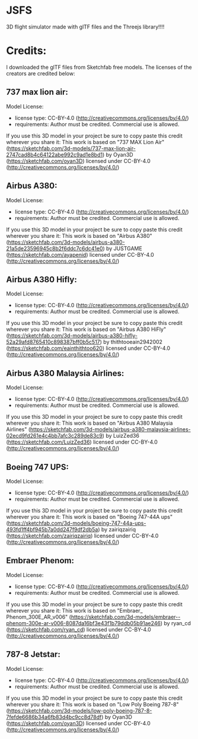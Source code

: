 # JSFS
3D flight simulator made with glTF files and the Threejs library!!!!

# Credits:
I downloaded the glTF files from Sketchfab free models. The licenses of the creators are credited below:
## 737 max lion air: 
Model License:
* license type:	CC-BY-4.0 (http://creativecommons.org/licenses/by/4.0/)
* requirements:	Author must be credited. Commercial use is allowed.

If you use this 3D model in your project be sure to copy paste this credit wherever you share it:
This work is based on "737 MAX Lion Air" (https://sketchfab.com/3d-models/737-max-lion-air-2747cad8b4c64122abe992c9ad1e8bd1) by Oyan3D (https://sketchfab.com/oyan3D) licensed under CC-BY-4.0 (http://creativecommons.org/licenses/by/4.0/)

## Airbus A380:
Model License:
* license type:	CC-BY-4.0 (http://creativecommons.org/licenses/by/4.0/)
* requirements:	Author must be credited. Commercial use is allowed.

If you use this 3D model in your project be sure to copy paste this credit wherever you share it:
This work is based on "Airbus A380" (https://sketchfab.com/3d-models/airbus-a380-21a5de23596945c8b2f6ddc7c6dc41e0) by JUSTGAME (https://sketchfab.com/ayapenid) licensed under CC-BY-4.0 (http://creativecommons.org/licenses/by/4.0/)

## Airbus A380 Hifly:
Model License:
* license type:	CC-BY-4.0 (http://creativecommons.org/licenses/by/4.0/)
* requirements:	Author must be credited. Commercial use is allowed.

If you use this 3D model in your project be sure to copy paste this credit wherever you share it:
This work is based on "Airbus A380 HiFly" (https://sketchfab.com/3d-models/airbus-a380-hifly-52a29afd8765410c898387bff0b5c517) by thithtooeain2942002 (https://sketchfab.com/eainthithtoo620) licensed under CC-BY-4.0 (http://creativecommons.org/licenses/by/4.0/)

## Airbus A380 Malaysia Airlines:
Model License:
* license type:	CC-BY-4.0 (http://creativecommons.org/licenses/by/4.0/)
* requirements:	Author must be credited. Commercial use is allowed.

If you use this 3D model in your project be sure to copy paste this credit wherever you share it:
This work is based on "Airbus A380 Malaysia Airlines" (https://sketchfab.com/3d-models/airbus-a380-malaysia-airlines-02ecd9fd261e4c4bb7afc3c289de83c9) by LuizZed36 (https://sketchfab.com/LuizZed36) licensed under CC-BY-4.0 (http://creativecommons.org/licenses/by/4.0/)

## Boeing 747 UPS:
Model License:
* license type:	CC-BY-4.0 (http://creativecommons.org/licenses/by/4.0/)
* requirements:	Author must be credited. Commercial use is allowed.

If you use this 3D model in your project be sure to copy paste this credit wherever you share it:
This work is based on "Boeing 747-44A ups" (https://sketchfab.com/3d-models/boeing-747-44a-ups-493fd1ff4bf945b7a0dd247f9df2db5a) by zairiqzairiq (https://sketchfab.com/zairiqzairiq) licensed under CC-BY-4.0 (http://creativecommons.org/licenses/by/4.0/)

## Embraer Phenom:
Model License:
* license type:	CC-BY-4.0 (http://creativecommons.org/licenses/by/4.0/)
* requirements:	Author must be credited. Commercial use is allowed.

If you use this 3D model in your project be sure to copy paste this credit wherever you share it:
This work is based on "Embraer_ Phenom_300E_AR_v006" (https://sketchfab.com/3d-models/embraer--phenom-300e-ar-v006-8087da16bf3e43f1b79ddb05b91ae246) by ryan_cd (https://sketchfab.com/ryan_cd) licensed under CC-BY-4.0 (http://creativecommons.org/licenses/by/4.0/)

## 787-8 Jetstar:
Model License:
* license type:	CC-BY-4.0 (http://creativecommons.org/licenses/by/4.0/)
* requirements:	Author must be credited. Commercial use is allowed.

If you use this 3D model in your project be sure to copy paste this credit wherever you share it:
This work is based on "Low Poly Boeing 787-8" (https://sketchfab.com/3d-models/low-poly-boeing-787-8-7fefde6686b34a6fb83d4bc9cc8d78df) by Oyan3D (https://sketchfab.com/oyan3D) licensed under CC-BY-4.0 (http://creativecommons.org/licenses/by/4.0/)
